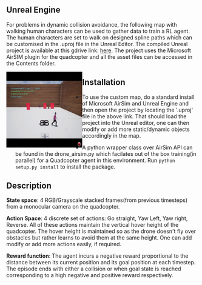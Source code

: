 ## Unreal Engine
For problems in dynamic collision avoidance, the following map with walking human characters can be used to gather data to train a RL agent. The human characters are set to walk on designed spline paths which can be customised in the .uproj file in the Unreal Editor. The compiled Unreal project is available at this gdrive link: [here](https://drive.google.com/drive/folders/1ZYeQIaZDmKPVhS7VEsjHF7_miHy66nuY?usp=sharing). The project uses the Microsoft AirSIM plugin for the quadcopter and all the asset files can be accessed in the Contents folder.

<img align="left" width = "200" height = "200" src="imgs/1.png">

## Installation
* To use the custom map, do a standard install of Microsoft AirSim and Unreal Engine and then open the project by locating the '.uproj' file in the above link. That should load the project into the Unreal editor, one can then modify or add more static/dynamic objects accordingly in the map.

* A python wrapper class over AirSim API can be found in the drone_airsim.py which facilates out of the box training(in parallel) for a Quadcopter agent in this environment. Run `python setup.py install` to install the package. 

## Description 
**State space**: 4 RGB/Grayscale stacked frames(from previous timesteps) from a monocular camera on the quadcopter.  

**Action Space**: 4 discrete set of actions: Go straight, Yaw Left, Yaw right, Reverse. All of these actions maintain the vertical hover height of the quadcopter. The hover height is maintained so as the drone doesn't fly over obstacles but rather learns to avoid them at the same height. One can add modify or add more actions easily, if required.  

**Reward function**:  The agent incurs a negative reward proportional to the distance between its current position and its goal position at each timestep. The episode ends with either a collision or when goal state is reached corresponding to a high negative and positive reward respectively.
